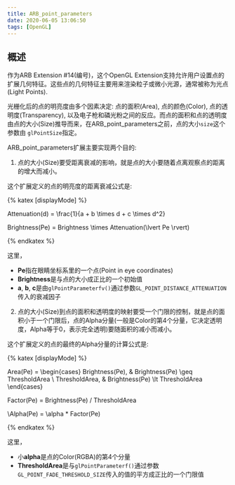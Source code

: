 ```yaml
---
title: ARB_point_parameters
date: 2020-06-05 13:06:50
tags: [OpenGL]
---
```


## 概述
作为ARB Extension #14(编号)，这个OpenGL Extension支持允许用户设置点的扩展几何特征。这些点的几何特征主要用来渲染粒子或微小光源，通常被称为光点(Light Points).

光栅化后的点的明亮度由多个因素决定: 点的面积(Area), 点的颜色(Color), 点的透明度(Transparency), 以及电子枪和磷光粉之间的反应。而点的面积和点的透明度由点的大小(Size)推导而来，在ARB_point_parameters之前，点的大小`size`这个参数由 `glPointSize`指定。

ARB_point_parameters扩展主要实现两个目的:

1. 点的大小(Size)要受距离衰减的影响，就是点的大小要随着点离观察点的距离的增大而减小。

这个扩展定义的点的明亮度的距离衰减公式是:

{% katex [displayMode] %} 

Attenuation(d) = \frac{1}{a + b \times d + c \times d^2}

Brightness(Pe) = Brightness \times Attenuation(\lvert Pe \rvert)

{% endkatex %}

这里，
- **Pe**指在眼睛坐标系里的一个点(Point in eye coordinates)
- **Brightness**是与点的大小成正比的一个初始值
- **a**, **b**, **c**是由`glPointParameterfv()`通过参数`GL_POINT_DISTANCE_ATTENUATION`传入的衰减因子

2. 点的大小(Size)到点的面积和透明度的映射要受一个门限的控制，就是点的面积小于一个门限后，点的Alpha分量(一般是Color的第4个分量，它决定透明度，Alpha等于0，表示完全透明)要随面积的减小而减小。

这个扩展定义的点的最终的Alpha分量的计算公式是:

{% katex [displayMode] %}

Area(Pe) = \begin{cases}
    Brightness(Pe), & Brightness(Pe) \geq ThresholdArea \\
    ThresholdArea,  & Brightness(Pe) \lt ThresholdArea
\end{cases}

Factor(Pe) = Brightness(Pe) / ThresholdArea

\Alpha(Pe) = \alpha * Factor(Pe)

{% endkatex %}

这里，
- 小**alpha**是点的Color(RGBA)的第4个分量
- **ThresholdArea**是与`glPointParameterf()`通过参数`GL_POINT_FADE_THRESHOLD_SIZE`传入的值的平方成正比的一个门限值

